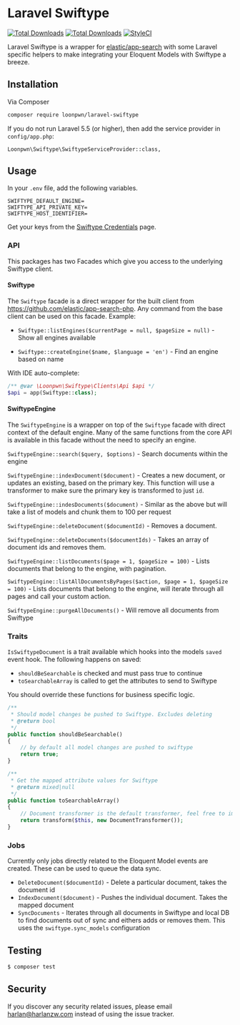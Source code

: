 # Laravel Swiftype

[![Total Downloads](https://img.shields.io/packagist/vpre/loonpwn/laravel-swiftype.svg?style=flat)](https://packagist.org/packages/loonpwn/laravel-swiftype)
[![Total Downloads](https://img.shields.io/packagist/dt/loonpwn/laravel-swiftype.svg?style=flat)](https://packagist.org/packages/loonpwn/laravel-swiftype)
[![StyleCI](https://github.styleci.io/repos/155632347/shield?branch=master)](https://github.styleci.io/repos/155632347)

Laravel Swiftype is a wrapper for [elastic/app-search](https://www.elastic.co/products/app-search) with some Laravel
specific helpers to make integrating your Eloquent Models with Swiftype a breeze.

## Installation

Via Composer

``` bash
composer require loonpwn/laravel-swiftype
```

If you do not run Laravel 5.5 (or higher), then add the service provider in `config/app.php`:

```
Loonpwn\Swiftype\SwiftypeServiceProvider::class,
```


## Usage

In your `.env` file, add the following variables.
```
SWIFTYPE_DEFAULT_ENGINE=
SWIFTYPE_API_PRIVATE_KEY=
SWIFTYPE_HOST_IDENTIFIER=
```

Get your keys from the [Swiftype Credentials](https://app.swiftype.com/as#/credentials) page.


### API

This packages has two Facades which give you access to the underlying Swiftype client.

#### Swiftype

The `Swiftype` facade is a direct wrapper for the built client from https://github.com/elastic/app-search-php. Any 
command from the base client can be used on this facade. Example:

- `Swiftype::listEngines($currentPage = null, $pageSize = null)` - Show all engines available

- `Swiftype::createEngine($name, $language = 'en')` - Find an engine based on name

With IDE auto-complete:

````php
/** @var \Loonpwn\Swiftype\Clients\Api $api */
$api = app(Swiftype::class);
````

#### SwiftypeEngine

The `SwiftypeEngine` is a wrapper on top of the `Swiftype` facade with direct context of the default engine. Many of the
 same functions from the core API is available in this facade without the need to specify an engine. 

`SwiftypeEngine::search($query, $options)` - Search documents within the engine

`SwiftypeEngine::indexDocument($document)` - Creates a new document, or updates an existing, based on the primary 
key. This function will use a transformer to make sure the primary key is transformed to just `id`. 

`SwiftypeEngine::indesDocuments($document)` - Similar as the above but will take a list of models and chunk them
to 100 per request

`SwiftypeEngine::deleteDocument($documentId)` - Removes a document.

`SwiftypeEngine::deleteDocuments($documentIds)` - Takes an array of document ids and removes them. 

`SwiftypeEngine::listDocuments($page = 1, $pageSize = 100)` - Lists documents that belong to the engine, with pagination.

`SwiftypeEngine::listAllDocumentsByPages($action, $page = 1, $pageSize = 100)` - Lists documents that belong to the engine, 
will iterate through all pages and call your custom action.

`SwiftypeEngine::purgeAllDocuments()` - Will remove all documents from Swiftype


### Traits
 
`IsSwiftypeDocument` is a trait available which hooks into the models `saved` event hook. The following happens on
saved:
  - `shouldBeSearchable` is checked and must pass true to continue
  - `toSearchableArray` is called to get the attributes to send to Swiftype 

You should override these functions for business specific logic.

```php
/**
 * Should model changes be pushed to Swiftype. Excludes deleting
 * @return bool
 */
public function shouldBeSearchable()
{
    // by default all model changes are pushed to swiftype
    return true;
}

/**
 * Get the mapped attribute values for Swiftype
 * @return mixed|null
 */
public function toSearchableArray()
{
    // Document transformer is the default transformer, feel free to implement your own
    return transform($this, new DocumentTransformer());
}
```

### Jobs

Currently only jobs directly related to the Eloquent Model events are created. These can be used to queue the data sync.

- `DeleteDocument($documentId)` - Delete a particular document, takes the document id
- `IndexDocument($document)` - Pushes the individual document. Takes the mapped document 
- `SyncDocuments` - Iterates through all documents in Swiftype and local DB to find documents out of sync and eithers
adds or removes them. This uses the `swiftype.sync_models` configuration


## Testing

``` bash
$ composer test
```

## Security

If you discover any security related issues, please email harlan@harlanzw.com instead of using the issue tracker.

